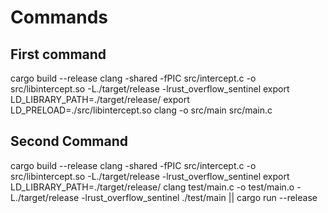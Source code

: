# Commands

## First command
cargo build --release
clang -shared -fPIC src/intercept.c -o src/libintercept.so -L./target/release -lrust_overflow_sentinel
export LD_LIBRARY_PATH=./target/release/
export LD_PRELOAD=./src/libintercept.so 
clang -o src/main src/main.c


## Second Command

cargo build --release
clang -shared -fPIC src/intercept.c -o src/libintercept.so -L./target/release -lrust_overflow_sentinel
export LD_LIBRARY_PATH=./target/release/
clang test/main.c -o test/main.o -L./target/release -lrust_overflow_sentinel
./test/main || cargo run --release
